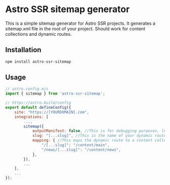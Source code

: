 # Astro SSR sitemap generator

This is a simple sitemap generator for Astro SSR projects. It generates a sitemap.xml file in the root of your project.
Should work for content collections and dynamic routes.

## Installation

```bash
npm install astro-ssr-sitemap
```

## Usage

```js
// astro.config.mjs
import { sitemap } from 'astro-ssr-sitemap';

// https://astro.build/config
export default defineConfig({
	site: "https://[YOURDOMAIN].com",
	integrations: [
		...,
		sitemap({
			outputManifest: false, //This is for debugging purposes, leave it false.
			slug: "[...slug]", //This is the name of your dynamic route(s)
			mapping: { //This maps the dynamic route to a content collection
				"/[...slug]": "/content/main", 
				"/news/[...slug]": "/content/news", 
			},
		}),
		...
	],
    ...
});

```

